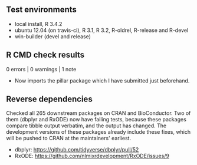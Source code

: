 ## Test environments
* local install, R 3.4.2
* ubuntu 12.04 (on travis-ci), R 3.1, R 3.2, R-oldrel, R-release and R-devel
* win-builder (devel and release)

## R CMD check results

0 errors | 0 warnings | 1 note

* Now imports the pillar package which I have submitted just beforehand.


## Reverse dependencies

Checked all 265 downstream packages on CRAN and BioConductor. Two of them (dbplyr and RxODE) now have failing tests, because these packages compare tibble output verbatim, and the output has changed. The development versions of these packages already include these fixes, which will be pushed to CRAN at the maintainers' earliest.

- dbplyr: https://github.com/tidyverse/dbplyr/pull/52
- RxODE: https://github.com/nlmixrdevelopment/RxODE/issues/9
